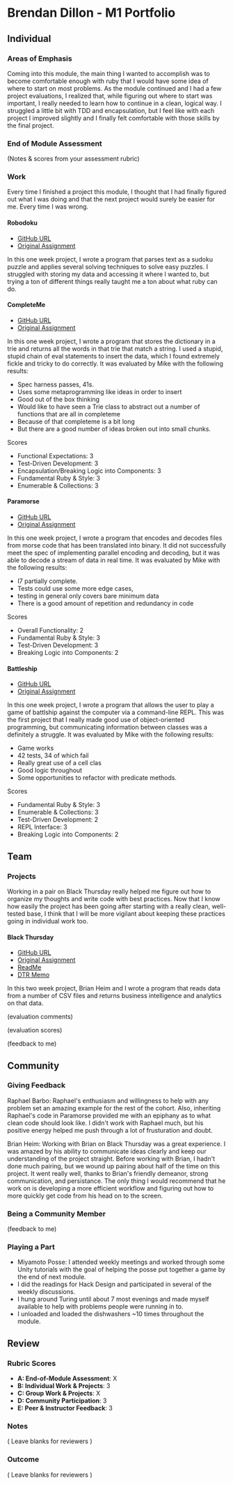 # Brendan Dillon - M1 Portfolio
## Individual

### Areas of Emphasis

Coming into this module, the main thing I wanted to accomplish was to become comfortable enough with ruby that I would have some idea of where to start on most problems. As the module continued and I had a few project evaluations, I realized that, while figuring out where to start was important, I really needed to learn how to continue in a clean, logical way. I struggled a little bit with TDD and encapsulation, but I feel like with each project I improved slightly and I finally felt comfortable with those skills by the final project.

### End of Module Assessment

(Notes & scores from your assessment rubric)

### Work

Every time I finished a project this module, I thought that I had finally figured out what I was doing and that the next project would surely be easier for me. Every time I was wrong.

#### Robodoku

* [GitHub URL](https://github.com/brendandillon/robodoku)
* [Original Assignment](https://github.com/turingschool/challenges/blob/master/robodoku.markdown)

In this one week project, I wrote a program that parses text as a sudoku puzzle and applies several solving techniques to solve easy puzzles. I struggled with storing my data and accessing it where I wanted to, but trying a ton of different things really taught me a ton about what ruby can do.

#### CompleteMe

* [GitHub URL](https://github.com/brendandillon/complete_me)
* [Original Assignment](https://github.com/turingschool/curriculum/blob/master/source/projects/complete_me.markdown)

In this one week project, I wrote a program that stores the dictionary in a trie and returns all the words in that trie that match a string. I used a stupid, stupid chain of eval statements to insert the data, which I found extremely fickle and tricky to do correctly. It was evaluated by Mike with the following results:

* Spec harness passes, 41s.
* Uses some metaprogramming like ideas in order to insert
* Good out of the box thinking
* Would like to have seen a Trie class to abstract out a number of functions that are all in completeme
* Because of that completeme is a bit long
* But there are a good number of ideas broken out into small chunks.

Scores
  + Functional Expectations: 3
  + Test-Driven Development: 3
  + Encapsulation/Breaking Logic into Components: 3
  + Fundamental Ruby & Style: 3
  + Enumerable & Collections: 3

#### Paramorse

* [GitHub URL](https://github.com/brendandillon/paramorse_redux)
* [Original Assignment](https://github.com/turingschool/curriculum/blob/master/source/projects/paramorse.markdown)

In this one week project, I wrote a program that encodes and decodes files from morse code that has been translated into binary. It did not successfully meet the spec of implementing parallel encoding and decoding, but it was able to decode a stream of data in real time. It was evaluated by Mike with the following results: 

* I7 partially complete.
* Tests could use some more edge cases,
* testing in general only covers bare minimum data
* There is a good amount of repetition and redundancy in code

Scores
  + Overall Functionality: 2
  + Fundamental Ruby & Style: 3
  + Test-Driven Development: 3
  + Breaking Logic into Components: 2

#### Battleship

* [GitHub URL](https://github.com/brendandillon/battleship)
* [Original Assignment](https://github.com/turingschool/curriculum/blob/master/source/projects/battleship.markdown)

In this one week project, I wrote a program that allows the user to play a game of battlship against the computer via a command-line REPL. This was the first project that I really made good use of object-oriented programming, but communicating information between classes was a definitely a struggle. It was evaluated by Mike with the following results:

* Game works
* 42 tests, 34 of which fail
* Really great use of a cell clas
* Good logic throughout
* Some opportunities to refactor with predicate methods.

Scores
  + Fundamental Ruby & Style: 3
  + Enumerable & Collections: 3
  + Test-Driven Development: 2
  + REPL Interface: 3
  + Breaking Logic into Components: 2

## Team

### Projects

Working in a pair on Black Thursday really helped me figure out how to organize my thoughts and write code with best practices. Now that I know how easily the project has been going after starting with a really clean, well-tested base, I think that I will be more vigilant about keeping these practices going in individual work too.

#### Black Thursday

* [GitHub URL](https://github.com/brendandillon/black_thursday)
* [Original Assignment](https://github.com/turingschool/curriculum/blob/master/source/projects/black_thursday.markdown)
* [ReadMe](https://github.com/brendandillon/black_thursday/blob/master/README.md)
* [DTR Memo](https://gist.github.com/brendandillon/035a11409866d746b27de0091a8015d7)

In this two week project, Brian Heim and I wrote a program that reads data from a number of CSV files and returns business intelligence and analytics on that data.

(evaluation comments)

(evaluation scores)

(feedback to me)

## Community

### Giving Feedback

Raphael Barbo: Raphael's enthusiasm and willingness to help with any problem set an amazing example for the rest of the cohort. Also, inheriting Raphael's code in Paramorse provided me with an epiphany as to what clean code should look like. I didn't work with Raphael much, but his positive energy helped me push through a lot of frusturation and doubt.

Brian Heim: Working with Brian on Black Thursday was a great experience. I was amazed by his ability to communicate ideas clearly and keep our understanding of the project straight. Before working with Brian, I hadn't done much pairing, but we wound up pairing about half of the time on this project. It went really well, thanks to Brian's friendly demeanor, strong communication, and persistance. The only thing I would recommend that he work on is developing a more efficient workflow and figuring out how to more quickly get code from his head on to the screen.

### Being a Community Member

(feedback to me)

### Playing a Part

* Miyamoto Posse: I attended weekly meetings and worked through some Unity tutorials with the goal of helping the posse put together a game by the end of next module.
* I did the readings for Hack Design and participated in several of the weekly discussions.
* I hung around Turing until about 7 most evenings and made myself available to help with problems people were running in to.
* I unloaded and loaded the dishwashers ~10 times throughout the module.

## Review

### Rubric Scores

* **A: End-of-Module Assessment**: X
* **B: Individual Work & Projects**: 3
* **C: Group Work & Projects**: X
* **D: Community Participation**: 3
* **E: Peer & Instructor Feedback**: 3

### Notes

( Leave blanks for reviewers )

### Outcome

( Leave blanks for reviewers )
